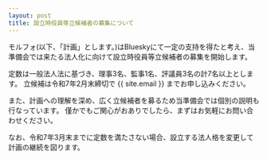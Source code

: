 ```yaml
---
layout: post
title: 設立時役員等立候補者の募集について
---
```

モルフォ(以下、「計画」とします。)はBlueskyにて一定の支持を得たと考え、当準備会では来たる法人化に向けて設立時役員等立候補者の募集を開始します。

定数は一般法人法に基づき、理事3名、監事1名、評議員3名の計7名以上とします。
立候補は令和7年2月末締切で {{ site.email }} までお申し込みください。

また、計画への理解を深め、広く立候補者を募るため当準備会では個別の説明も行なっています。
僅かでもご関心がおありでしたら、まずはお気軽にお問い合わせください。

なお、令和7年3月末までに定数を満たさない場合、設立する法人格を変更して計画の継続を図ります。
